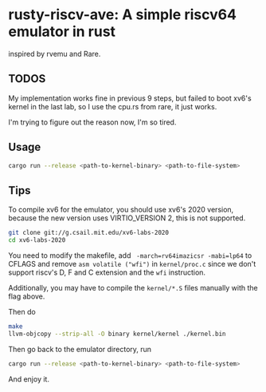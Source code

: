 # rusty-riscv-ave: A simple riscv64 emulator in rust

inspired by rvemu and Rare.

## TODOS
My implementation works fine in previous 9 steps, but failed to boot xv6's kernel in the last lab, 
so I use the cpu.rs from rare, it just works.

I'm trying to figure out the reason now, I'm so tired.

## Usage
```bash
cargo run --release <path-to-kernel-binary> <path-to-file-system>
```

## Tips
To compile xv6 for the emulator, you should use xv6's 2020 version, because the new version uses VIRTIO_VERSION 2, this is not supported.
```bash
git clone git://g.csail.mit.edu/xv6-labs-2020
cd xv6-labs-2020
```
You need to modify the makefile, add ` -march=rv64imazicsr -mabi=lp64` to CFLAGS and remove `asm volatile ("wfi")` in `kernel/proc.c` since we don't support riscv's D, F and C extension and the `wfi` instruction.

Additionally, you may have to compile the `kernel/*.S` files manually with the flag above.

Then do
```bash
make
llvm-objcopy --strip-all -O binary kernel/kernel ./kernel.bin
```
Then go back to the emulator directory, run
```bash
cargo run --release <path-to-kernel-binary> <path-to-file-system>
```
And enjoy it.
